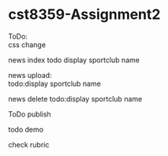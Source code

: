 # cst8359-Assignment2

ToDo:   
css change 


news index
todo display sportclub name

news upload:  
todo:display sportclub name 

news delete 
todo:display sportclub name 

ToDo publish 

todo demo 

check rubric
   
